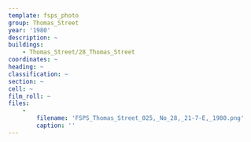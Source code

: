 ```yaml
---
template: fsps_photo
group: Thomas_Street
year: '1980'
description: ~
buildings:
    - Thomas_Street/28_Thomas_Street
coordinates: ~
heading: ~
classification: ~
section: ~
cell: ~
film_roll: ~
files:
    -
        filename: 'FSPS_Thomas_Street_025,_No_28,_21-7-E,_1980.png'
        caption: ''
---
```

